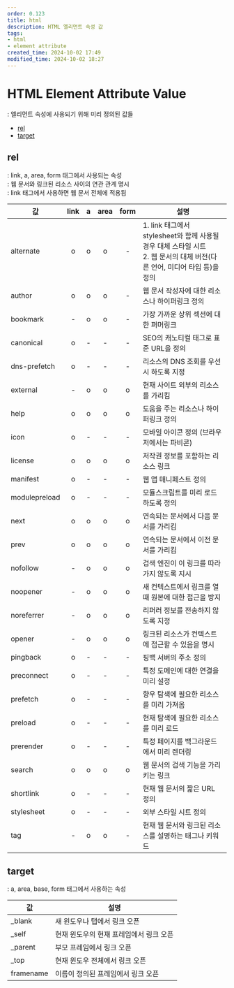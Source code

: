 ```yaml
---
order: 0.123
title: html
description: HTML 엘리먼트 속성 값
tags:
- html
- element attribute
created_time: 2024-10-02 17:49
modified_time: 2024-10-02 18:27
---
```


# HTML Element Attribute Value
: 엘리먼트 속성에 사용되기 위해 미리 정의된 값들  

- [rel](#rel)
- [target](#target)



## rel
: link, a, area, form 태그에서 사용되는 속성  
: 웹 문서와 링크된 리소스 사이의 연관 관계 명시     
: link 태그에서 사용하면 웹 문서 전체에 적용됨      


값 | link | a | area | form | 설명
---|:---:|:---:|:---:|:---:|---
alternate    | o | o | o | - | 1. link 태그에서 stylesheet와 함께 사용될 경우 대체 스타일 시트<br> 2. 웹 문서의 대체 버전(다른 언어, 미디어 타입 등)을 정의
author       | o | o | o | - | 웹 문서 작성자에 대한 리소스나 하이퍼링크 정의
bookmark     | - | o | o | - | 가장 가까운 상위 섹션에 대한 퍼머링크
canonical    | o | - | - | - | SEO의 캐노티컬 태그로 표준 URL을 정의
dns-prefetch | o | - | - | - | 리소스의 DNS 조회를 우선시 하도록 지정  
external     | - | o | o | o | 현재 사이트 외부의 리소스를 가리킴
help         | o | o | o | o | 도움을 주는 리소스나 하이퍼링크 정의  
icon         | o | - | - | - | 모바일 아이콘 정의 (브라우저에서는 파비콘)
license      | o | o | o | o | 저작권 정보를 포함하는 리소스 링크
manifest     | o | - | - | - | 웹 앱 매니페스트 정의
modulepreload| o | - | - | - | 모듈스크립트를 미리 로드하도록 정의  
next         | o | o | o | o | 연속되는 문서에서 다음 문서를 가리킴
prev         | o | o | o | o | 연속되는 문서에서 이전 문서를 가리킴
nofollow     | - | o | o | o | 검색 엔진이 이 링크를 따라가지 않도록 지시
noopener     | - | o | o | o | 새 컨텍스트에서 링크를 열 때 원본에 대한 접근을 방지
noreferrer   | - | o | o | o | 리퍼러 정보를 전송하지 않도록 지정
opener       | - | o | o | o | 링크된 리소스가 컨텍스트에 접근할 수 있음을 명시
pingback     | o | - | - | - | 핑백 서버의 주소 정의  
preconnect   | o | - | - | - | 특정 도메인에 대한 연결을 미리 설정
prefetch     | o | - | - | - | 향우 탐색에 필요한 리소스를 미리 가져옴
preload      | o | - | - | - | 현재 탐색에 필요한 리소스를 미리 로드
prerender    | o | - | - | - | 특정 페이지를 백그라운드에서 미리 렌더링
search       | o | o | o | o | 웹 문서의 검색 기능을 가리키는 링크
shortlink    | o | - | - | - | 현재 웹 문서의 짧은 URL 정의
stylesheet   | o | - | - | - | 외부 스타일 시트 정의  
tag          | - | o | o | - | 현재 웹 문서와 링크된 리소스를 설명하는 태그나 키워드



## target
: a, area, base, form 태그에서 사용하는 속성   

값 | 설명
---|---
\_blank    | 새 윈도우나 탭에서 링크 오픈
\_self     | 현재 윈도우의 현재 프레임에서 링크 오픈
\_parent   | 부모 프레임에서 링크 오픈
\_top      | 현재 윈도우 전체에서 링크 오픈  
framename  | 이름이 정의된 프레임에서 링크 오픈
